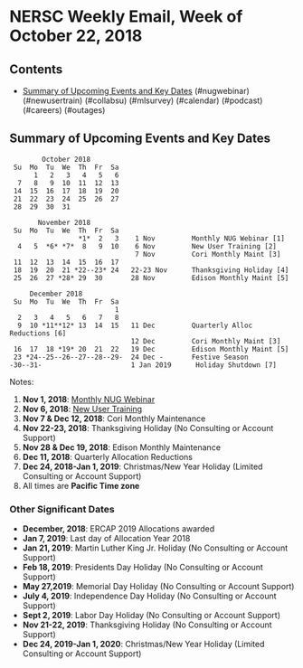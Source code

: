 # NERSC Weekly Email, Week of October 22, 2018 #

## Contents ## 

- [Summary of Upcoming Events and Key Dates](#dates)
(#nugwebinar)
(#newusertrain)
(#collabsu)
(#mlsurvey)
(#calendar)
(#podcast)
(#careers)
(#outages)

## Summary of Upcoming Events and Key Dates <a name="dates"/> ##

            October 2018
     Su  Mo  Tu  We  Th  Fr  Sa
          1   2   3   4   5   6
      7   8   9  10  11  12  13
     14  15  16  17  18  19  20   
     21  22  23  24  25  26  27   
     28  29  30  31

           November 2018   
     Su  Mo  Tu  We  Th  Fr  Sa
                     *1*  2   3    1 Nov         Monthly NUG Webinar [1]
      4   5  *6* *7*  8   9  10    6 Nov         New User Training [2]
                                   7 Nov         Cori Monthly Maint [3]
     11  12  13  14  15  16  17 
     18  19  20  21 *22--23* 24   22-23 Nov      Thanksgiving Holiday [4]
     25  26  27 *28* 29  30       28 Nov         Edison Monthly Maint [5] 

         December 2018   
     Su  Mo  Tu  We  Th  Fr  Sa
                              1 
      2   3   4   5   6   7   8 
      9  10 *11**12* 13  14  15   11 Dec         Quarterly Alloc Reductions [6]
                                  12 Dec         Cori Monthly Maint [3]
     16  17  18 *19* 20  21  22   19 Dec         Edison Monthly Maint [5]
     23 *24--25--26--27--28--29-  24 Dec -       Festive Season 
    -30--31-                      1 Jan 2019      Holiday Shutdown [7]

Notes:

1. **Nov 1, 2018**: [Monthly NUG Webinar](#nugwebinar)
2. **Nov 6, 2018**: [New User Training](#newusertrain)
3. **Nov 7 & Dec 12, 2018**: Cori Monthly Maintenance
4. **Nov 22-23, 2018**: Thanksgiving Holiday (No Consulting or Account Support)
5. **Nov 28 & Dec 19, 2018**: Edison Monthly Maintenance
6. **Dec 11, 2018**: Quarterly Allocation Reductions
7. **Dec 24, 2018-Jan 1, 2019**: Christmas/New Year Holiday (Limited Consulting or Account Support)
8. All times are **Pacific Time zone**


### Other Significant Dates ###
- **December, 2018**: ERCAP 2019 Allocations awarded
- **Jan 7, 2019**: Last day of Allocation Year 2018
- **Jan 21, 2019**: Martin Luther King Jr. Holiday (No Consulting or Account Support)
- **Feb 18, 2019**: Presidents Day Holiday (No Consulting or Account Support)
- **May 27,2019**: Memorial Day Holiday (No Consulting or Account Support)
- **July 4, 2019**: Independence Day Holiday (No Consulting or Account Support)
- **Sept 2, 2019**: Labor Day Holiday (No Consulting or Account Support)
- **Nov 21-22, 2019**: Thanksgiving Holiday (No Consulting or Account Support)
- **Dec 24, 2019-Jan 1, 2020**: Christmas/New Year Holiday (Limited Consulting or Account Support)

